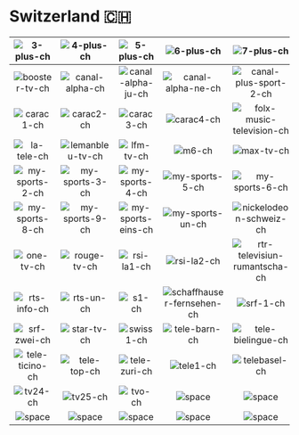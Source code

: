 # Switzerland 🇨🇭

| ![3-plus-ch] | ![4-plus-ch] | ![5-plus-ch] | ![6-plus-ch] | ![7-plus-ch] | ![be-curious-tv-ch] |
|:---:|:---:|:---:|:---:|:---:|:---:|
| ![booster-tv-ch] | ![canal-alpha-ch] | ![canal-alpha-ju-ch] | ![canal-alpha-ne-ch] | ![canal-plus-sport-2-ch] | ![canal9-ch] |
| ![carac1-ch] | ![carac2-ch] | ![carac3-ch] | ![carac4-ch] | ![folx-music-television-ch] | ![grand-geneve-tv-ch] |
| ![la-tele-ch] | ![lemanbleu-tv-ch] | ![lfm-tv-ch] | ![m6-ch] | ![max-tv-ch] | ![my-sports-10-ch] |
| ![my-sports-2-ch] | ![my-sports-3-ch] | ![my-sports-4-ch] | ![my-sports-5-ch] | ![my-sports-6-ch] | ![my-sports-7-ch] |
| ![my-sports-8-ch] | ![my-sports-9-ch] | ![my-sports-eins-ch] | ![my-sports-un-ch] | ![nickelodeon-schweiz-ch] | ![nrtv-ch] |
| ![one-tv-ch] | ![rouge-tv-ch] | ![rsi-la1-ch] | ![rsi-la2-ch] | ![rtr-televisiun-rumantscha-ch] | ![rts-deux-ch] |
| ![rts-info-ch] | ![rts-un-ch] | ![s1-ch] | ![schaffhauser-fernsehen-ch] | ![srf-1-ch] | ![srf-info-ch] |
| ![srf-zwei-ch] | ![star-tv-ch] | ![swiss1-ch] | ![tele-barn-ch] | ![tele-bielingue-ch] | ![tele-m1-ch] |
| ![tele-ticino-ch] | ![tele-top-ch] | ![tele-zuri-ch] | ![tele1-ch] | ![telebasel-ch] | ![tv-sudostschweiz-ch] |
| ![tv24-ch] | ![tv25-ch] | ![tvo-ch] | ![space] | ![space] | ![space] |
| ![space]| ![space]| ![space]| ![space]| ![space]| ![space]|


[3-plus-ch]:3-plus-ch.png
[4-plus-ch]:4-plus-ch.png
[5-plus-ch]:5-plus-ch.png
[6-plus-ch]:6-plus-ch.png
[7-plus-ch]:7-plus-ch.png
[be-curious-tv-ch]:be-curious-tv-ch.png
[booster-tv-ch]:booster-tv-ch.png
[canal-alpha-ch]:canal-alpha-ch.png
[canal-alpha-ju-ch]:canal-alpha-ju-ch.png
[canal-alpha-ne-ch]:canal-alpha-ne-ch.png
[canal-plus-sport-2-ch]:canal-plus-sport-2-ch.png
[canal9-ch]:canal9-ch.png
[carac1-ch]:carac1-ch.png
[carac2-ch]:carac2-ch.png
[carac3-ch]:carac3-ch.png
[carac4-ch]:carac4-ch.png
[folx-music-television-ch]:folx-music-television-ch.png
[grand-geneve-tv-ch]:grand-geneve-tv-ch.png
[la-tele-ch]:la-tele-ch.png
[lemanbleu-tv-ch]:lemanbleu-tv-ch.png
[lfm-tv-ch]:lfm-tv-ch.png
[m6-ch]:m6-ch.png
[max-tv-ch]:max-tv-ch.png
[my-sports-10-ch]:my-sports-10-ch.png
[my-sports-2-ch]:my-sports-2-ch.png
[my-sports-3-ch]:my-sports-3-ch.png
[my-sports-4-ch]:my-sports-4-ch.png
[my-sports-5-ch]:my-sports-5-ch.png
[my-sports-6-ch]:my-sports-6-ch.png
[my-sports-7-ch]:my-sports-7-ch.png
[my-sports-8-ch]:my-sports-8-ch.png
[my-sports-9-ch]:my-sports-9-ch.png
[my-sports-eins-ch]:my-sports-eins-ch.png
[my-sports-un-ch]:my-sports-un-ch.png
[nickelodeon-schweiz-ch]:nickelodeon-schweiz-ch.png
[nrtv-ch]:nrtv-ch.png
[one-tv-ch]:one-tv-ch.png
[rouge-tv-ch]:rouge-tv-ch.png
[rsi-la1-ch]:rsi-la1-ch.png
[rsi-la2-ch]:rsi-la2-ch.png
[rtr-televisiun-rumantscha-ch]:rtr-televisiun-rumantscha-ch.png
[rts-deux-ch]:rts-deux-ch.png
[rts-info-ch]:rts-info-ch.png
[rts-un-ch]:rts-un-ch.png
[s1-ch]:s1-ch.png
[schaffhauser-fernsehen-ch]:schaffhauser-fernsehen-ch.png
[srf-1-ch]:srf-1-ch.png
[srf-info-ch]:srf-info-ch.png
[srf-zwei-ch]:srf-zwei-ch.png
[star-tv-ch]:star-tv-ch.png
[swiss1-ch]:swiss1-ch.png
[tele-barn-ch]:tele-barn-ch.png
[tele-bielingue-ch]:tele-bielingue-ch.png
[tele-m1-ch]:tele-m1-ch.png
[tele-ticino-ch]:tele-ticino-ch.png
[tele-top-ch]:tele-top-ch.png
[tele-zuri-ch]:tele-zuri-ch.png
[tele1-ch]:tele1-ch.png
[telebasel-ch]:telebasel-ch.png
[tv-sudostschweiz-ch]:tv-sudostschweiz-ch.png
[tv24-ch]:tv24-ch.png
[tv25-ch]:tv25-ch.png
[tvo-ch]:tvo-ch.png

[space]:../../misc/space-1500.png "Space"

